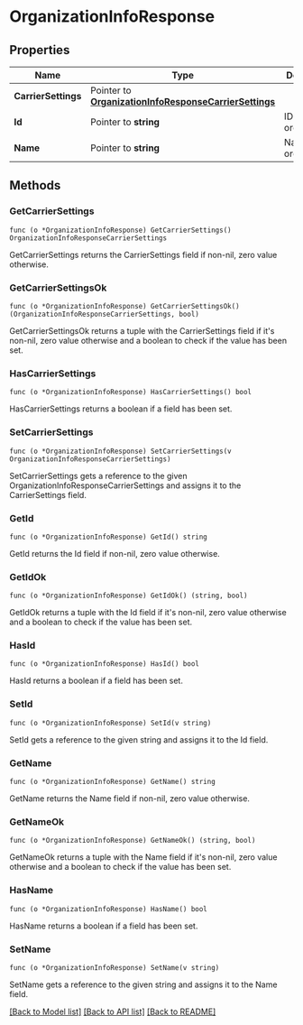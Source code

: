 # OrganizationInfoResponse

## Properties

Name | Type | Description | Notes
------------ | ------------- | ------------- | -------------
**CarrierSettings** | Pointer to [**OrganizationInfoResponseCarrierSettings**](OrganizationInfoResponse_carrierSettings.md) |  | [optional] 
**Id** | Pointer to **string** | ID of the organization. | [optional] 
**Name** | Pointer to **string** | Name of organization. | [optional] 

## Methods

### GetCarrierSettings

`func (o *OrganizationInfoResponse) GetCarrierSettings() OrganizationInfoResponseCarrierSettings`

GetCarrierSettings returns the CarrierSettings field if non-nil, zero value otherwise.

### GetCarrierSettingsOk

`func (o *OrganizationInfoResponse) GetCarrierSettingsOk() (OrganizationInfoResponseCarrierSettings, bool)`

GetCarrierSettingsOk returns a tuple with the CarrierSettings field if it's non-nil, zero value otherwise
and a boolean to check if the value has been set.

### HasCarrierSettings

`func (o *OrganizationInfoResponse) HasCarrierSettings() bool`

HasCarrierSettings returns a boolean if a field has been set.

### SetCarrierSettings

`func (o *OrganizationInfoResponse) SetCarrierSettings(v OrganizationInfoResponseCarrierSettings)`

SetCarrierSettings gets a reference to the given OrganizationInfoResponseCarrierSettings and assigns it to the CarrierSettings field.

### GetId

`func (o *OrganizationInfoResponse) GetId() string`

GetId returns the Id field if non-nil, zero value otherwise.

### GetIdOk

`func (o *OrganizationInfoResponse) GetIdOk() (string, bool)`

GetIdOk returns a tuple with the Id field if it's non-nil, zero value otherwise
and a boolean to check if the value has been set.

### HasId

`func (o *OrganizationInfoResponse) HasId() bool`

HasId returns a boolean if a field has been set.

### SetId

`func (o *OrganizationInfoResponse) SetId(v string)`

SetId gets a reference to the given string and assigns it to the Id field.

### GetName

`func (o *OrganizationInfoResponse) GetName() string`

GetName returns the Name field if non-nil, zero value otherwise.

### GetNameOk

`func (o *OrganizationInfoResponse) GetNameOk() (string, bool)`

GetNameOk returns a tuple with the Name field if it's non-nil, zero value otherwise
and a boolean to check if the value has been set.

### HasName

`func (o *OrganizationInfoResponse) HasName() bool`

HasName returns a boolean if a field has been set.

### SetName

`func (o *OrganizationInfoResponse) SetName(v string)`

SetName gets a reference to the given string and assigns it to the Name field.


[[Back to Model list]](../README.md#documentation-for-models) [[Back to API list]](../README.md#documentation-for-api-endpoints) [[Back to README]](../README.md)


